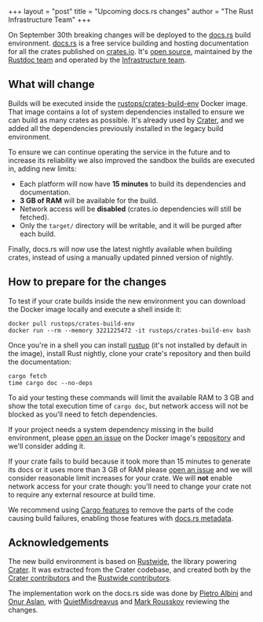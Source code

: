 +++
layout = "post"
title = "Upcoming docs.rs changes"
author = "The Rust Infrastructure Team"
+++

On September 30th breaking changes will be deployed to the [docs.rs] build
environment. [docs.rs] is a free service building and hosting documentation for
all the crates published on [crates.io]. It's [open source][docsrs-source],
maintained by the [Rustdoc team][rustdoc-team] and operated by the
[Infrastructure team][infra-team].

## What will change

Builds will be executed inside the [rustops/crates-build-env] Docker image.
That image contains a lot of system dependencies installed to ensure we can
build as many crates as possible. It's already used by [Crater], and we added
all the dependencies previously installed in the legacy build environment.

To ensure we can continue operating the service in the future and to increase
its reliability we also improved the sandbox the builds are executed in, adding
new limits:

* Each platform will now have **15 minutes** to build its dependencies and
  documentation.
* **3 GB of RAM** will be available for the build.
* Network access will be **disabled** (crates.io dependencies will still be
  fetched).
* Only the `target/` directory will be writable, and it will be purged after
  each build.

Finally, docs.rs will now use the latest nightly available when building
crates, instead of using a manually updated pinned version of nightly.

## How to prepare for the changes

To test if your crate builds inside the new environment you can download the
Docker image locally and execute a shell inside it:

```
docker pull rustops/crates-build-env
docker run --rm --memory 3221225472 -it rustops/crates-build-env bash
```

Once you're in a shell you can install [rustup] (it's not installed by default
in the image), install Rust nightly, clone your crate's repository and then
build the documentation:

```
cargo fetch
time cargo doc --no-deps
```

To aid your testing these commands will limit the available RAM to 3 GB and
show the total execution time of `cargo doc`, but network access will not be
blocked as you'll need to fetch dependencies.

If your project needs a system dependency missing in the build environment,
please [open an issue][crates-build-env-issue] on the Docker image's
[repository][rustops/crates-build-env] and we'll consider adding it.

If your crate fails to build because it took more than 15 minutes to generate
its docs or it uses more than 3 GB of RAM please [open an issue][docsrs-issue]
and we will consider reasonable limit increases for your crate. We will **not**
enable network access for your crate though: you'll need to change your crate
not to require any external resource at build time.

We recommend using [Cargo features] to remove the parts of the code causing
build failures, enabling those features with [docs.rs metadata].

## Acknowledgements

The new build environment is based on [Rustwide], the library powering
[Crater]. It was extracted from the Crater codebase, and created both by the
[Crater contributors] and the [Rustwide contributors].

The implementation work on the docs.rs side was done by [Pietro Albini][pietro]
and [Onur Aslan][onur], with [QuietMisdreavus][misdreavus] and [Mark
Rousskov][mark] reviewing the changes.

[docs.rs]: https://docs.rs
[crates.io]: https://crates.io
[docsrs-source]: https://github.com/rust-lang/docs.rs
[rustdoc-team]: https://www.rust-lang.org/governance/teams/dev-tools#rustdoc
[infra-team]: https://www.rust-lang.org/governance/teams/operations#infra
[rustops/crates-build-env]: https://hub.docker.com/r/rustops/crates-build-env
[Crater]: https://github.com/rust-lang/crater
[rustup]: https://rustup.rs
[crates-build-env-issue]: https://github.com/rust-lang/crates-build-env/issues
[docsrs-issue]: https://github.com/rust-lang/docs.rs/issues
[Cargo features]: https://doc.rust-lang.org/cargo/reference/manifest.html#the-features-section
[docs.rs metadata]: https://docs.rs/about
[rustwide]: https://github.com/rust-lang/rustwide
[Crater contributors]: https://github.com/rust-lang/crater/graphs/contributors
[Rustwide contributors]: https://github.com/rust-lang/rustwide/graphs/contributors
[pietro]: https://github.com/pietroalbini
[onur]: https://github.com/onur
[mark]: https://github.com/Mark-Simulacrum
[misdreavus]: https://github.com/QuietMisdreavus
